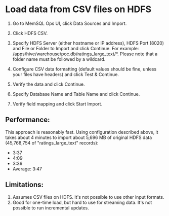 # Load data from CSV files on HDFS

1. Go to MemSQL Ops UI, click Data Sources and Import.

2. Click HDFS CSV.

3. Specify HDFS Server (either hostname or IP address), HDFS Port (8020)
and File or Folder to Import and click Continue.  For example:
/apps/hive/warehouse/poc.db/ratings_large_text/*.  Please note that a folder name
must be followed by a wildcard.

4. Configure CSV data formatting (default values should be fine, unless your
files have headers) and click Test & Continue.

5. Verify the data and click Continue.

6. Specify Database Name and Table Name and click Continue.

7. Verify field mapping and click Start Import.

## Performance:

This approach is reasonably fast.  Using configuration described above, it takes
about 4 minutes to import about 5,696 MB of original HDFS data
(45,768,754 of "ratings_large_text" records):

* 3:37
* 4:09
* 3:36
* Average: 3:47

## Limitations:

1. Assumes CSV files on HDFS.  It's not possible to use other input formats.
2. Good for one-time load, but hard to use for streaming data.
It's not possible to run incremental updates.

